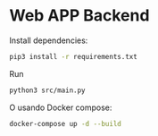 # Web APP Backend

Install dependencies:

```bash
pip3 install -r requirements.txt
```

Run

```bash
python3 src/main.py
```

O usando Docker compose:
```bash
docker-compose up -d --build
```